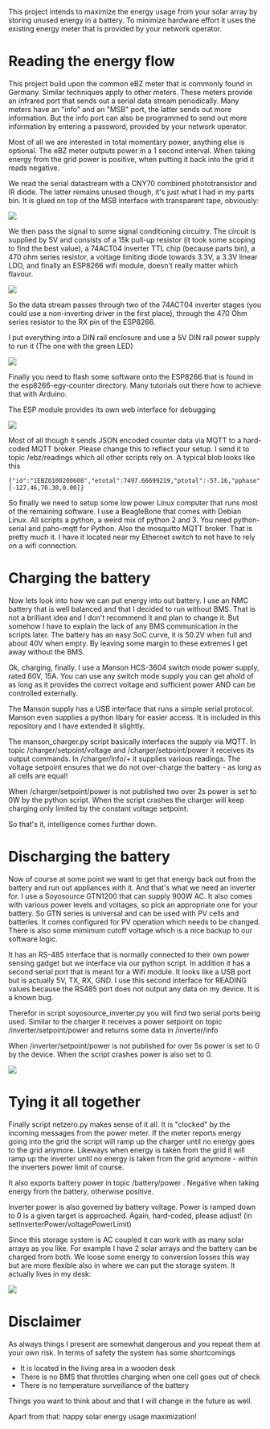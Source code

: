 This project intends to maximize the energy usage from your solar array by storing unused energy in a battery.
To minimize hardware effort it uses the existing energy meter that is provided by your network operator.

# Reading the energy flow
This project build upon the common eBZ meter that is commonly found in Germany. Similar techniques apply to other meters.
These meters provide an infrared port that sends out a serial data stream periodically. Many meters have an "info" and an "MSB" port, the latter sends out more information. But the info port can also be programmed to send out more information by entering a password, provided by your network operator.

Most of all we are interested in total momentary power, anything else is optional. The eBZ meter outputs power in a 1 second interval. When taking energy from the grid power is positive, when putting it back into the grid it reads negative.

We read the serial datastream with a CNY70 combined phototransistor and IR diode. The latter remains unused though, it's just what I had in my parts bin. It is glued on top of the MSB interface with transparent tape, obviously:

![](images/cny70.jpg)

We then pass the signal to some signal conditioning circuitry. The circuit is supplied by 5V and consists of a 15k pull-up resistor (it took some scoping to find the best value), a 74ACT04 inverter TTL chip (because parts bin), a 470 ohm series resistor, a voltage limiting diode towards 3.3V, a 3.3V linear LDO, and finally an ESP8266 wifi module, doesn't really matter which flavour.

![](images/esp-prototype.jpg)

So the data stream passes through two of the 74ACT04 inverter stages (you could use a non-inverting driver in the first place), through the 470 Ohm series resistor to the RX pin of the ESP8266.

I put everything into a DIN rail enclosure and use a 5V DIN rail power supply to run it (The one with the green LED)

![](images/cabinet.jpg)

Finally you need to flash some software onto the ESP8266 that is found in the esp8266-egy-counter directory. Many tutorials out there how to achieve that with Arduino.

The ESP module provides its own web interface for debugging

![](images/webinterface_counter.png)

Most of all though it sends JSON encoded counter data via MQTT to a hard-coded MQTT broker. Please change this to reflect your setup. I send it to topic /ebz/readings which all other scripts rely on. A typical blob looks like this

    {"id":"1EBZ0100200608","etotal":7497.66699219,"ptotal":-57.16,"pphase":[-127.46,70.30,0.00]}
    
So finally we need to setup some low power Linux computer that runs most of the remaining software. I use a BeagleBone that comes with Debian Linux. All scripts a python, a weird mix of python 2 and 3. You need python-serial and paho-mqtt for Python. Also the mosquitto MQTT broker. That is pretty much it. I have it located near my Ethernet switch to not have to rely on a wifi connection.

# Charging the battery
Now lets look into how we can put energy into out battery. I use an NMC battery that is well balanced and that I decided to run without BMS. That is not a brilliant idea and I don't recommend it and plan to change it. But somehow I have to explain the lack of any BMS communication in the scripts later. The battery has an easy SoC curve, it is 50.2V when full and about 40V when empty. By leaving some margin to these extremes I get away without the BMS.

Ok, charging, finally. I use a Manson HCS-3604 switch mode power supply, rated 60V, 15A. You can use any switch mode supply you can get ahold of as long as it provides the correct voltage and sufficient power AND can be controlled externally.

The Manson supply has a USB interface that runs a simple serial protocol. Manson even supplies a python libary for easier access. It is included in this repository and I have extended it slightly.

The manson_charger.py script basically interfaces the supply via MQTT. In topic /charger/setpoint/voltage and /charger/setpoint/power it receives its output commands. In /charger/info/+ it supplies various readings. The voltage setpoint ensures that we do not over-charge the battery - as long as all cells are equal!

When /charger/setpoint/power is not published two over 2s power is set to 0W by the python script. When the script crashes the charger will keep charging  only limited by the constant voltage setpoint.

So that's it, intelligence comes further down.

# Discharging the battery
Now of course at some point we want to get that energy back out from the battery and run out appliances with it. And that's what we need an inverter for. I use a Soyosource GTN1200 that can supply 900W AC. It also comes with various power levels and voltages, so pick an appropriate one for your battery. So GTN series is universal and can be used with PV cells and batteries. It comes configured for PV operation which needs to be changed. There is also some mimimum cutoff voltage which is a nice backup to our software logic.

It has an RS-485 interface that is normally connected to their own power sensing gadget but we interface via our python script. In addition it has a second serial port that is meant for a Wifi module. It looks like a USB port but is actually 5V, TX, RX, GND. I use this second interface for READING values because the RS485 port does not output any data on my device. It is a known bug.

Therefor in script soyosource_inverter.py you will find two serial ports being used. Similar to the charger it receives a power setpoint on topic /inverter/setpoint/power and returns some data in /inverter/info

When /inverter/setpoint/power is not published for over 5s power is set to 0 by the device. When the script crashes power is also set to 0.

![](images/inverter.jpg)

# Tying it all together
Finally script netzero.py makes sense of it all. It is "clocked" by the incoming messages from the power meter. If the meter reports energy going into the grid the script will ramp up the charger until no energy goes to the grid anymore. Likeways when energy is taken from the grid it will ramp up the inverter until no energy is taken from the grid anymore - within the inverters power limit of course.

It also exports battery power in topic /battery/power . Negative when taking energy from the battery, otherwise positive.

Inverter power is also governed by battery voltage. Power is ramped down to 0 is a given target is approached. Again, hard-coded, please adjust! (in setInverterPower/voltagePowerLimit)

Since this storage system is AC coupled it can work with as many solar arrays as you like. For example I have 2 solar arrays and the battery can be charged from both. We loose some energy to conversion losses this way but are more flexible also in where we can put the storage system. It actually lives in my desk:

![](images/system.jpg)

# Disclaimer
As always things I present are somewhat dangerous and you repeat them at your own risk. In terms of safety the system has some shortcomings
- It is located in the living area in a wooden desk
- There is no BMS that throttles charging when one cell goes out of check
- There is no temperature surveillance of the battery

Things you want to think about and that I will change in the future as well.

Apart from that: happy solar energy usage maximization!
